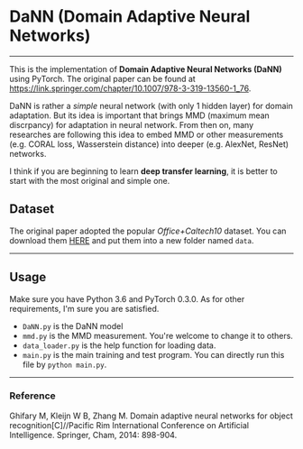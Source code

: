 # DaNN (Domain Adaptive Neural Networks)

- - -

This is the implementation of **Domain Adaptive Neural Networks (DaNN)** using PyTorch. The original paper can be found at https://link.springer.com/chapter/10.1007/978-3-319-13560-1_76.

DaNN is rather a *simple* neural network (with only 1 hidden layer) for domain adaptation. But its idea is important that brings MMD (maximum mean discrpancy) for adaptation in neural network. From then on, many researches are following this idea to embed MMD or other measurements (e.g. CORAL loss, Wasserstein distance) into deeper (e.g. AlexNet, ResNet) networks.

I think if you are beginning to learn **deep transfer learning**, it is better to start with the most original and simple one. 

## Dataset

The original paper adopted the popular *Office+Caltech10* dataset. You can download them [HERE](https://github.com/jindongwang/transferlearning/blob/master/doc/dataset.md#download) and put them into a new folder named `data`.

- - -

## Usage

Make sure you have Python 3.6 and PyTorch 0.3.0. As for other requirements, I'm sure you are satisfied.

- `DaNN.py` is the DaNN model
- `mmd.py` is the MMD measurement. You're welcome to change it to others.
- `data_loader.py` is the help function for loading data.
- `main.py` is the main training and test program. You can directly run this file by `python main.py`.

- - -

### Reference

Ghifary M, Kleijn W B, Zhang M. Domain adaptive neural networks for object recognition[C]//Pacific Rim International Conference on Artificial Intelligence. Springer, Cham, 2014: 898-904.

